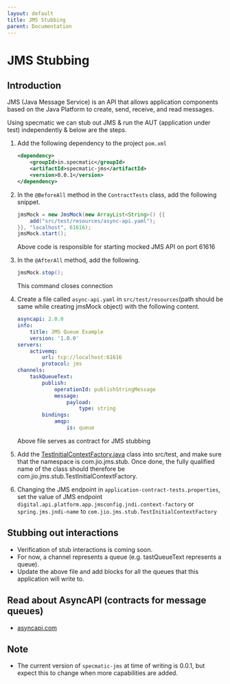 ```yaml
---
layout: default
title: JMS Stubbing
parent: Documentation
---
```

# JMS Stubbing

## Introduction

JMS (Java Message Service) is an API that allows application components based on the Java Platform to create, send, receive, and read messages.

Using specmatic we can stub out JMS & run the AUT (application under test) independently & below are the steps.

1. Add the following dependency to the project `pom.xml`
    ```xml
    <dependency>
        <groupId>in.specmatic</groupId>
        <artifactId>specmatic-jms</artifactId>
        <version>0.0.1</version>
    </dependency>
    ```
   
2. In the `@BeforeAll` method in the `ContractTests` class, add the following snippet.
    ```java
    jmsMock = new JmsMock(new ArrayList<String>() {{
        add("src/test/resources/async-api.yaml");
    }}, "localhost", 61616);
    jmsMock.start();
    ```
   Above code is responsible for starting mocked JMS API on port 61616


3. In the `@AfterAll` method, add the following.
    ```java
    jmsMock.stop();
    ```
   This command closes connection


4. Create a file called `async-api.yaml` in `src/test/resources`(path should be same while creating jmsMock object) with the following content.
    ```yaml
    asyncapi: 2.0.0
    info:
        title: JMS Queue Example
        version: '1.0.0'
    servers:
        activemq:
            url: tcp://localhost:61616
            protocol: jms
    channels:
        taskQueueText:
            publish:
                operationId: publishStringMessage
                message:
                    payload:
                        type: string
            bindings:
                amqp:
                    is: queue
    ```
   Above file serves as contract for JMS stubbing


6. Add the [TestInitialContextFactory.java](jms-stub-code/TestInitialContextFactory.java) class into src/test, and make sure that the namespace is com.jio.jms.stub. Once done, the fully qualified name of the class should therefore be com.jio.jms.stub.TestInitialContextFactory.


7. Changing the JMS endpoint in
     `application-contract-tests.properties`, set the value of JMS endpoint `digital.api.platform.app.jmsconfig.jndi.context-factory` or `spring.jms.jndi-name` to `com.jio.jms.stub.TestInitialContextFactory`

## Stubbing out interactions

* Verification of stub interactions is coming soon.
* For now, a channel represents a queue (e.g. tastQueueText represents a queue).
* Update the above file and add blocks for all the queues that this application will write to.

## Read about AsyncAPI (contracts for message queues)

* [asyncapi.com](https://asyncapi.com)

## Note

* The current version of `specmatic-jms` at time of writing is 0.0.1, but expect this to change when more capabilities are added.
